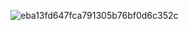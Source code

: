 ![eba13fd647fca791305b76bf0d6c352c](https://user-images.githubusercontent.com/86901315/124372565-b4bf8980-dca8-11eb-9fd6-fb1f811d8f05.jpg)
